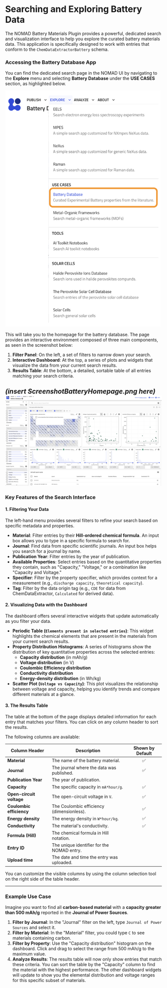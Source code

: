 
# Searching and Exploring Battery Data

The NOMAD Battery Materials Plugin provides a powerful, dedicated search and visualization interface to help you explore the curated battery materials data. This application is specifically designed to work with entries that conform to the `ChemDataExtractorBattery` schema.

### Accessing the Battery Database App

You can find the dedicated search page in the NOMAD UI by navigating to the **Explore** menu and selecting **Battery Database** under the **USE CASES** section, as highlighted below.

<img src="Screenshots/ScreenshotBatterytab.png" alt="How to find Battery Database App tab" width="500">

This will take you to the homepage for the battery database. The page provides an interactive environment composed of three main components, as seen in the screenshot below:

1.  **Filter Panel**: On the left, a set of filters to narrow down your search.
2.  **Interactive Dashboard**: At the top, a series of plots and widgets that visualize the data from your current search results.
3.  **Results Table**: At the bottom, a detailed, sortable table of all entries matching your search criteria.

*(insert ScreenshotBatteryHomepage.png here)*
<img src="Screenshots/ScreenshotBatteryHomepage.png" alt="image of Battery Database Homepage" width="800">
---

### Key Features of the Search Interface

#### 1. Filtering Your Data

The left-hand menu provides several filters to refine your search based on specific metadata and properties.

-   **Material**: Filter entries by their **Hill-ordered chemical formula**. An input box allows you to type in a specific formula to search for.
-   **Journal**: Find data from specific scientific journals. An input box helps you search for a journal by name.
-   **Publication Year**: Filter entries by the year of publication.
-   **Available Properties**: Select entries based on the quantitative properties they contain, such as "Capacity," "Voltage," or a combination like "Capacity and Voltage."
-   **Specifier**: Filter by the property specifier, which provides context for a measurement (e.g., `discharge capacity`, `theoretical capacity`).
-   **Tag**: Filter by the data origin tag (e.g., `CDE` for data from ChemDataExtractor, `Calculated` for derived data).

#### 2. Visualizing Data with the Dashboard

The dashboard offers several interactive widgets that update automatically as you filter your data.

-   **Periodic Table (`Elements present in selected entries`)**: This widget highlights the chemical elements that are present in the materials from your current search results.
-   **Property Distribution Histograms**: A series of histograms show the distribution of key quantitative properties across the selected entries:
    -   **Capacity distribution** (in mAh/g)
    -   **Voltage distribution** (in V)
    -   **Coulombic Efficiency distribution**
    -   **Conductivity distribution**
    -   **Energy-density distribution** (in Wh/kg)
-   **Scatter Plot (`Voltage vs Capacity`)**: This plot visualizes the relationship between voltage and capacity, helping you identify trends and compare different materials at a glance.

#### 3. The Results Table

The table at the bottom of the page displays detailed information for each entry that matches your filters. You can click on any column header to sort the results.

The following columns are available:

| Column Header            | Description                                              | Shown by Default |
| ------------------------ | -------------------------------------------------------- | :--------------: |
| **Material**             | The name of the battery material.                        |        ✅        |
| **Journal**              | The journal where the data was published.                |        ✅        |
| **Publication Year**     | The year of publication.                                 |                  |
| **Capacity**             | The specific capacity in `mA*hour/g`.                    |        ✅        |
| **Open-circuit voltage** | The open-circuit voltage in `V`.                         |        ✅        |
| **Coulombic efficiency** | The Coulombic efficiency (dimensionless).                |        ✅        |
| **Energy density**       | The energy density in `W*hour/kg`.                       |        ✅        |
| **Conductivity**         | The material's conductivity.                             |        ✅        |
| **Formula (Hill)**       | The chemical formula in Hill notation.                   |                  |
| **Entry ID**             | The unique identifier for the NOMAD entry.               |                  |
| **Upload time**          | The date and time the entry was uploaded.                |                  |

You can customize the visible columns by using the column selection tool on the right side of the table header.

---

### Example Use Case

Imagine you want to find all **carbon-based material** with a **capacity greater than 500 mAh/g** reported in the **Journal of Power Sources**.

1.  **Filter by Journal**: In the "Journal" filter on the left, type `Journal of Power Sources` and select it.
2.  **Filter by Material**: In the "Material" filter, you could type `C` to see materials containing carbon.
3.  **Filter by Property**: Use the "Capacity distribution" histogram on the dashboard. Click and drag to select the range from 500 mAh/g to the maximum value.
4.  **Analyze Results**: The results table will now only show entries that match these criteria. You can sort the table by the "Capacity" column to find the material with the highest performance. The other dashboard widgets will update to show you the elemental distribution and voltage ranges for this specific subset of materials.